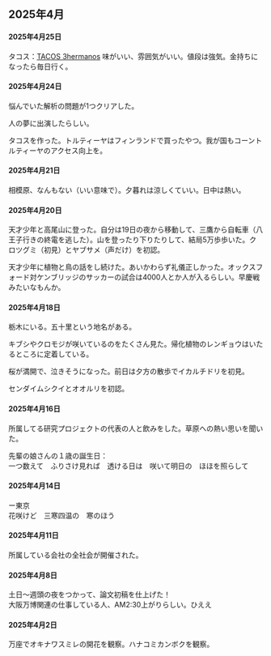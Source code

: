 ## 2025年4月


#### 2025年4月25日

タコス：[TACOS 3hermanos](https://unionlife.base.ec/) 味がいい、雰囲気がいい。値段は強気。金持ちになったら毎日行く。


#### 2025年4月24日

悩んでいた解析の問題が1つクリアした。

人の夢に出演したらしい。

タコスを作った。トルティーヤはフィンランドで買ったやつ。我が国もコーントルティーヤのアクセス向上を。


#### 2025年4月21日

相模原、なんもない（いい意味で）。夕暮れは涼しくていい。日中は熱い。

#### 2025年4月20日

天才少年と高尾山に登った。自分は19日の夜から移動して、三鷹から自転車（八王子行きの終電を逃した）。山を登ったり下りたりして、結局5万歩歩いた。クロツグミ（初見）とヤブサメ（声だけ）を初認。

天才少年に植物と鳥の話をし続けた。あいかわらず礼儀正しかった。オックスフォード対ケンブリッジのサッカーの試合は4000人とか人が入るらしい。早慶戦みたいなもんか。


#### 2025年4月18日

栃木にいる。五十里という地名がある。

キブシやクロモジが咲いているのをたくさん見た。帰化植物のレンギョウはいたるところに定着している。

桜が満開で、泣きそうになった。前日は夕方の散歩でイカルチドリを初見。

センダイムシクイとオオルリを初認。

#### 2025年4月16日

所属してる研究プロジェクトの代表の人と飲みをした。草原への熱い思いを聞いた。

先輩の娘さんの１歳の誕生日：  
 一つ数えて　ふりさけ見れば　透ける日は　咲いて明日の　ほほを照らして

#### 2025年4月14日

ー東京  
 花咲けど　三寒四温の　寒のほう

#### 2025年4月11日

所属している会社の全社会が開催された。

#### 2025年4月8日

土日～週頭の夜をつかって、論文初稿を仕上げた！  
大阪万博関連の仕事している人、AM2:30上がりらしい。ひええ

#### 2025年4月2日

万座でオキナワスミレの開花を観察。ハナコミカンボクを観察。






